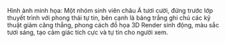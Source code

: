 Hình ảnh minh họa: Một nhóm sinh viên châu Á tươi cười, đứng trước lớp thuyết trình với phong thái tự tin, bên cạnh là bảng trắng ghi chú các kỹ thuật giảm căng thẳng, phong cách đồ họa 3D Render sinh động, màu sắc tươi sáng, tạo cảm giác tích cực và tự tin cho người xem.